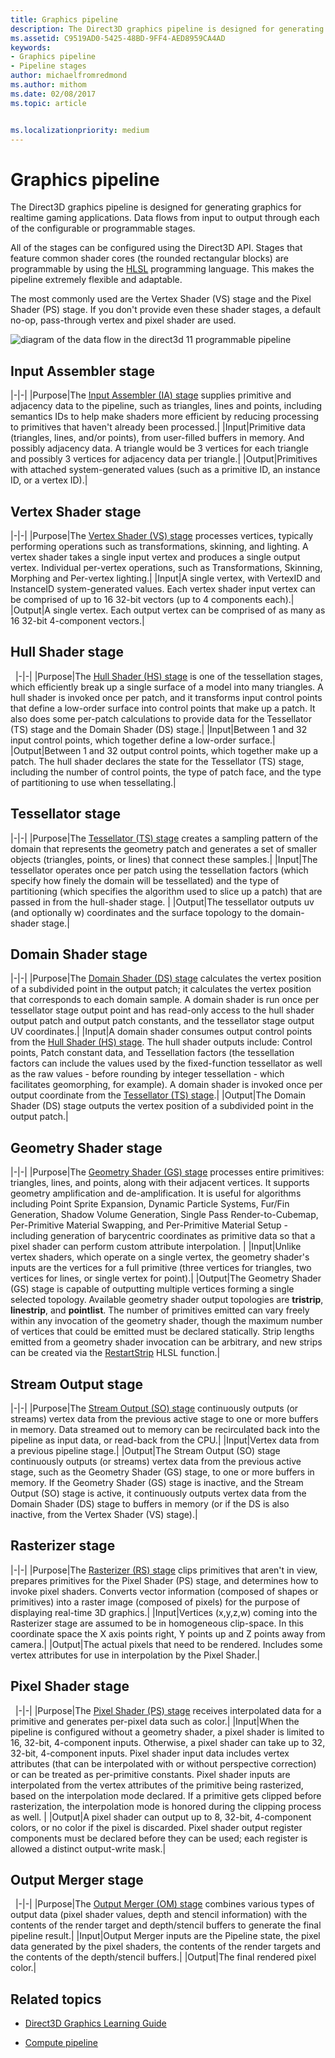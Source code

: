 ```yaml
---
title: Graphics pipeline
description: The Direct3D graphics pipeline is designed for generating graphics for realtime gaming applications. Data flows from input to output through each of the configurable or programmable stages.
ms.assetid: C9519AD0-5425-48BD-9FF4-AED8959CA4AD
keywords:
- Graphics pipeline
- Pipeline stages
author: michaelfromredmond
ms.author: mithom
ms.date: 02/08/2017
ms.topic: article


ms.localizationpriority: medium
---
```


# Graphics pipeline


The Direct3D graphics pipeline is designed for generating graphics for realtime gaming applications. Data flows from input to output through each of the configurable or programmable stages.

All of the stages can be configured using the Direct3D API. Stages that feature common shader cores (the rounded rectangular blocks) are programmable by using the [HLSL](https://msdn.microsoft.com/library/windows/desktop/bb509561) programming language. This makes the pipeline extremely flexible and adaptable.

The most commonly used are the Vertex Shader (VS) stage and the Pixel Shader (PS) stage. If you don't provide even these shader stages, a default no-op, pass-through vertex and pixel shader are used.

![diagram of the data flow in the direct3d 11 programmable pipeline](images/d3d11-pipeline-stages.jpg)

## Input Assembler stage

|-|-|
|Purpose|The [Input Assembler (IA) stage](input-assembler-stage--ia-.md) supplies primitive and adjacency data to the pipeline, such as triangles, lines and points, including semantics IDs to help make shaders more efficient by reducing processing to primitives that haven't already been processed.|
|Input|Primitive data (triangles, lines, and/or points), from user-filled buffers in memory. And possibly adjacency data. A triangle would be 3 vertices for each triangle and possibly 3 vertices for adjacency data per triangle.|
|Output|Primitives with attached system-generated values (such as a primitive ID, an instance ID, or a vertex ID).|

## Vertex Shader stage

|-|-|
|Purpose|The [Vertex Shader (VS) stage](vertex-shader-stage--vs-.md) processes vertices, typically performing operations such as transformations, skinning, and lighting. A vertex shader takes a single input vertex and produces a single output vertex. Individual per-vertex operations, such as Transformations, Skinning, Morphing and Per-vertex lighting.|
|Input|A single vertex, with VertexID and InstanceID system-generated values. Each vertex shader input vertex can be comprised of up to 16 32-bit vectors (up to 4 components each).|
|Output|A single vertex. Each output vertex can be comprised of as many as 16 32-bit 4-component vectors.|
 
## Hull Shader stage
 
|-|-|
|Purpose|The [Hull Shader (HS) stage](hull-shader-stage--hs-.md) is one of the tessellation stages, which efficiently break up a single surface of a model into many triangles. A hull shader is invoked once per patch, and it transforms input control points that define a low-order surface into control points that make up a patch. It also does some per-patch calculations to provide data for the Tessellator (TS) stage and the Domain Shader (DS) stage.|
|Input|Between 1 and 32 input control points, which together define a low-order surface.|
|Output|Between 1 and 32 output control points, which together make up a patch. The hull shader declares the state for the Tessellator (TS) stage, including the number of control points, the type of patch face, and the type of partitioning to use when tessellating.|

## Tessellator stage

|-|-|
|Purpose|The [Tessellator (TS) stage](tessellator-stage--ts-.md) creates a sampling pattern of the domain that represents the geometry patch and generates a set of smaller objects (triangles, points, or lines) that connect these samples.|
|Input|The tessellator operates once per patch using the tessellation factors (which specify how finely the domain will be tessellated) and the type of partitioning (which specifies the algorithm used to slice up a patch) that are passed in from the hull-shader stage. |
|Output|The tessellator outputs uv (and optionally w) coordinates and the surface topology to the domain-shader stage.|

## Domain Shader stage

|-|-|
|Purpose|The [Domain Shader (DS) stage](domain-shader-stage--ds-.md) calculates the vertex position of a subdivided point in the output patch; it calculates the vertex position that corresponds to each domain sample. A domain shader is run once per tessellator stage output point and has read-only access to the hull shader output patch and output patch constants, and the tessellator stage output UV coordinates.|
|Input|A domain shader consumes output control points from the [Hull Shader (HS) stage](hull-shader-stage--hs-.md). The hull shader outputs include: Control points, Patch constant data, and Tessellation factors (the tessellation factors can include the values used by the fixed-function tessellator as well as the raw values - before rounding by integer tessellation - which facilitates geomorphing, for example). A domain shader is invoked once per output coordinate from the [Tessellator (TS) stage](tessellator-stage--ts-.md).|
|Output|The Domain Shader (DS) stage outputs the vertex position of a subdivided point in the output patch.|

## Geometry Shader stage

|-|-|
|Purpose|The [Geometry Shader (GS) stage](geometry-shader-stage--gs-.md) processes entire primitives: triangles, lines, and points, along with their adjacent vertices. It supports geometry amplification and de-amplification. It is useful for algorithms including Point Sprite Expansion, Dynamic Particle Systems, Fur/Fin Generation, Shadow Volume Generation, Single Pass Render-to-Cubemap, Per-Primitive Material Swapping, and Per-Primitive Material Setup - including generation of barycentric coordinates as primitive data so that a pixel shader can perform custom attribute interpolation. |
|Input|Unlike vertex shaders, which operate on a single vertex, the geometry shader's inputs are the vertices for a full primitive (three vertices for triangles, two vertices for lines, or single vertex for point).|
|Output|The Geometry Shader (GS) stage is capable of outputting multiple vertices forming a single selected topology. Available geometry shader output topologies are <strong>tristrip</strong>, <strong>linestrip</strong>, and <strong>pointlist</strong>. The number of primitives emitted can vary freely within any invocation of the geometry shader, though the maximum number of vertices that could be emitted must be declared statically. Strip lengths emitted from a geometry shader invocation can be arbitrary, and new strips can be created via the [RestartStrip](https://msdn.microsoft.com/library/windows/desktop/bb509660) HLSL function.|

## Stream Output stage

|-|-|
|Purpose|The [Stream Output (SO) stage](stream-output-stage--so-.md) continuously outputs (or streams) vertex data from the previous active stage to one or more buffers in memory. Data streamed out to memory can be recirculated back into the pipeline as input data, or read-back from the CPU.|
|Input|Vertex data from a previous pipeline stage.|
|Output|The Stream Output (SO) stage continuously outputs (or streams) vertex data from the previous active stage, such as the Geometry Shader (GS) stage, to one or more buffers in memory. If the Geometry Shader (GS) stage is inactive, and the Stream Output (SO) stage is active, it continuously outputs vertex data from the Domain Shader (DS) stage to buffers in memory (or if the DS is also inactive, from the Vertex Shader (VS) stage).|

## Rasterizer stage

|-|-|
|Purpose|The [Rasterizer (RS) stage](rasterizer-stage--rs-.md) clips primitives that aren't in view, prepares primitives for the Pixel Shader (PS) stage, and determines how to invoke pixel shaders. Converts vector information (composed of shapes or primitives) into a raster image (composed of pixels) for the purpose of displaying real-time 3D graphics.|
|Input|Vertices (x,y,z,w) coming into the Rasterizer stage are assumed to be in homogeneous clip-space. In this coordinate space the X axis points right, Y points up and Z points away from camera.|
|Output|The actual pixels that need to be rendered. Includes some vertex attributes for use in interpolation by the Pixel Shader.|

## Pixel Shader stage
 
|-|-|
|Purpose|The [Pixel Shader (PS) stage](pixel-shader-stage--ps-.md) receives interpolated data for a primitive and generates per-pixel data such as color.|
|Input|When the pipeline is configured without a geometry shader, a pixel shader is limited to 16, 32-bit, 4-component inputs. Otherwise, a pixel shader can take up to 32, 32-bit, 4-component inputs. Pixel shader input data includes vertex attributes (that can be interpolated with or without perspective correction) or can be treated as per-primitive constants. Pixel shader inputs are interpolated from the vertex attributes of the primitive being rasterized, based on the interpolation mode declared. If a primitive gets clipped before rasterization, the interpolation mode is honored during the clipping process as well. |
|Output|A pixel shader can output up to 8, 32-bit, 4-component colors, or no color if the pixel is discarded. Pixel shader output register components must be declared before they can be used; each register is allowed a distinct output-write mask.|

## Output Merger stage
 
|-|-|
|Purpose|The [Output Merger (OM) stage](output-merger-stage--om-.md) combines various types of output data (pixel shader values, depth and stencil information) with the contents of the render target and depth/stencil buffers to generate the final pipeline result.|
|Input|Output Merger inputs are the Pipeline state, the pixel data generated by the pixel shaders, the contents of the render targets and the contents of the depth/stencil buffers.|
|Output|The final rendered pixel color.|

## Related topics

- [Direct3D Graphics Learning Guide](index.md)

- [Compute pipeline](compute-pipeline.md)
